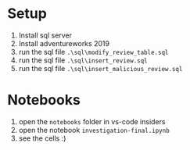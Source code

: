 # Setup

1. Install sql server
2. Install adventureworks 2019
3. run the sql file `.\sql\modify_review_table.sql`
4. run the sql file `.\sql\insert_review.sql`
5. run the sql file `.\sql\insert_malicious_review.sql`

# Notebooks
1. open the `notebooks` folder in vs-code insiders
2. open the notebook `investigation-final.ipynb`
3. see the cells :)
